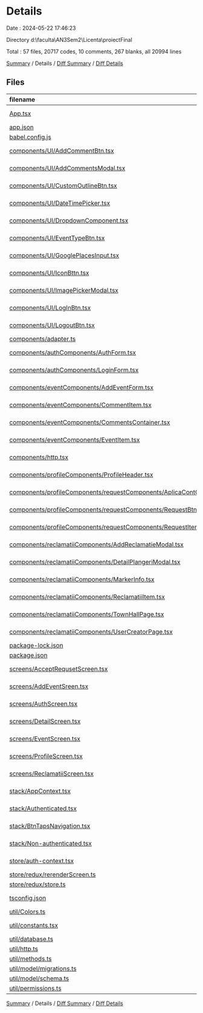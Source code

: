 # Details

Date : 2024-05-22 17:46:23

Directory d:\\faculta\\AN3Sem2\\Licenta\\proiectFinal

Total : 57 files,  20717 codes, 10 comments, 267 blanks, all 20994 lines

[Summary](results.md) / Details / [Diff Summary](diff.md) / [Diff Details](diff-details.md)

## Files
| filename | language | code | comment | blank | total |
| :--- | :--- | ---: | ---: | ---: | ---: |
| [App.tsx](/App.tsx) | TypeScript JSX | 19 | 0 | 5 | 24 |
| [app.json](/app.json) | JSON | 38 | 0 | 2 | 40 |
| [babel.config.js](/babel.config.js) | JavaScript | 9 | 0 | 2 | 11 |
| [components/UI/AddCommentBtn.tsx](/components/UI/AddCommentBtn.tsx) | TypeScript JSX | 40 | 0 | 1 | 41 |
| [components/UI/AddCommentsModal.tsx](/components/UI/AddCommentsModal.tsx) | TypeScript JSX | 64 | 0 | 5 | 69 |
| [components/UI/CustomOutlineBtn.tsx](/components/UI/CustomOutlineBtn.tsx) | TypeScript JSX | 45 | 0 | 6 | 51 |
| [components/UI/DateTimePicker.tsx](/components/UI/DateTimePicker.tsx) | TypeScript JSX | 38 | 0 | 8 | 46 |
| [components/UI/DropdownComponent.tsx](/components/UI/DropdownComponent.tsx) | TypeScript JSX | 114 | 0 | 6 | 120 |
| [components/UI/EventTypeBtn.tsx](/components/UI/EventTypeBtn.tsx) | TypeScript JSX | 23 | 0 | 1 | 24 |
| [components/UI/GooglePlacesInput.tsx](/components/UI/GooglePlacesInput.tsx) | TypeScript JSX | 57 | 0 | 4 | 61 |
| [components/UI/IconBttn.tsx](/components/UI/IconBttn.tsx) | TypeScript JSX | 21 | 0 | 2 | 23 |
| [components/UI/ImagePickerModal.tsx](/components/UI/ImagePickerModal.tsx) | TypeScript JSX | 121 | 0 | 2 | 123 |
| [components/UI/LogInBtn.tsx](/components/UI/LogInBtn.tsx) | TypeScript JSX | 31 | 0 | 2 | 33 |
| [components/UI/LogoutBtn.tsx](/components/UI/LogoutBtn.tsx) | TypeScript JSX | 7 | 0 | 0 | 7 |
| [components/adapter.ts](/components/adapter.ts) | TypeScript | 0 | 0 | 1 | 1 |
| [components/authComponents/AuthForm.tsx](/components/authComponents/AuthForm.tsx) | TypeScript JSX | 114 | 0 | 5 | 119 |
| [components/authComponents/LoginForm.tsx](/components/authComponents/LoginForm.tsx) | TypeScript JSX | 93 | 0 | 4 | 97 |
| [components/eventComponents/AddEventForm.tsx](/components/eventComponents/AddEventForm.tsx) | TypeScript JSX | 260 | 0 | 27 | 287 |
| [components/eventComponents/CommentItem.tsx](/components/eventComponents/CommentItem.tsx) | TypeScript JSX | 64 | 0 | 3 | 67 |
| [components/eventComponents/CommentsContainer.tsx](/components/eventComponents/CommentsContainer.tsx) | TypeScript JSX | 61 | 0 | 7 | 68 |
| [components/eventComponents/EventItem.tsx](/components/eventComponents/EventItem.tsx) | TypeScript JSX | 70 | 0 | 8 | 78 |
| [components/http.tsx](/components/http.tsx) | TypeScript JSX | 13 | 0 | 3 | 16 |
| [components/profileComponents/ProfileHeader.tsx](/components/profileComponents/ProfileHeader.tsx) | TypeScript JSX | 73 | 0 | 1 | 74 |
| [components/profileComponents/requestComponents/AplicaContCreatorBtn.tsx](/components/profileComponents/requestComponents/AplicaContCreatorBtn.tsx) | TypeScript JSX | 7 | 0 | 2 | 9 |
| [components/profileComponents/requestComponents/RequestBtn.tsx](/components/profileComponents/requestComponents/RequestBtn.tsx) | TypeScript JSX | 38 | 0 | 2 | 40 |
| [components/profileComponents/requestComponents/RequestItem.tsx](/components/profileComponents/requestComponents/RequestItem.tsx) | TypeScript JSX | 100 | 0 | 2 | 102 |
| [components/reclamatiiComponents/AddReclamatieModal.tsx](/components/reclamatiiComponents/AddReclamatieModal.tsx) | TypeScript JSX | 258 | 3 | 11 | 272 |
| [components/reclamatiiComponents/DetailPlangeriModal.tsx](/components/reclamatiiComponents/DetailPlangeriModal.tsx) | TypeScript JSX | 5 | 0 | 2 | 7 |
| [components/reclamatiiComponents/MarkerInfo.tsx](/components/reclamatiiComponents/MarkerInfo.tsx) | TypeScript JSX | 70 | 0 | 5 | 75 |
| [components/reclamatiiComponents/ReclamatiiItem.tsx](/components/reclamatiiComponents/ReclamatiiItem.tsx) | TypeScript JSX | 116 | 0 | 4 | 120 |
| [components/reclamatiiComponents/TownHallPage.tsx](/components/reclamatiiComponents/TownHallPage.tsx) | TypeScript JSX | 68 | 0 | 4 | 72 |
| [components/reclamatiiComponents/UserCreatorPage.tsx](/components/reclamatiiComponents/UserCreatorPage.tsx) | TypeScript JSX | 151 | 3 | 11 | 165 |
| [package-lock.json](/package-lock.json) | JSON | 17,081 | 0 | 1 | 17,082 |
| [package.json](/package.json) | JSON | 49 | 0 | 1 | 50 |
| [screens/AcceptRequsetScreen.tsx](/screens/AcceptRequsetScreen.tsx) | TypeScript JSX | 92 | 0 | 5 | 97 |
| [screens/AddEventSreen.tsx](/screens/AddEventSreen.tsx) | TypeScript JSX | 5 | 0 | 2 | 7 |
| [screens/AuthScreen.tsx](/screens/AuthScreen.tsx) | TypeScript JSX | 230 | 0 | 25 | 255 |
| [screens/DetailScreen.tsx](/screens/DetailScreen.tsx) | TypeScript JSX | 246 | 1 | 13 | 260 |
| [screens/EventScreen.tsx](/screens/EventScreen.tsx) | TypeScript JSX | 140 | 0 | 13 | 153 |
| [screens/ProfileScreen.tsx](/screens/ProfileScreen.tsx) | TypeScript JSX | 146 | 0 | 14 | 160 |
| [screens/ReclamatiiScreen.tsx](/screens/ReclamatiiScreen.tsx) | TypeScript JSX | 13 | 0 | 2 | 15 |
| [stack/AppContext.tsx](/stack/AppContext.tsx) | TypeScript JSX | 61 | 0 | 6 | 67 |
| [stack/Authenticated.tsx](/stack/Authenticated.tsx) | TypeScript JSX | 0 | 0 | 1 | 1 |
| [stack/BtnTapsNavigation.tsx](/stack/BtnTapsNavigation.tsx) | TypeScript JSX | 67 | 0 | 0 | 67 |
| [stack/Non-authenticated.tsx](/stack/Non-authenticated.tsx) | TypeScript JSX | 21 | 0 | 3 | 24 |
| [store/auth-context.tsx](/store/auth-context.tsx) | TypeScript JSX | 43 | 0 | 11 | 54 |
| [store/redux/rerenderScreen.ts](/store/redux/rerenderScreen.ts) | TypeScript | 2 | 0 | 1 | 3 |
| [store/redux/store.ts](/store/redux/store.ts) | TypeScript | 4 | 0 | 2 | 6 |
| [tsconfig.json](/tsconfig.json) | JSON with Comments | 6 | 0 | 1 | 7 |
| [util/Colors.ts](/util/Colors.ts) | TypeScript | 7 | 0 | 0 | 7 |
| [util/constants.tsx](/util/constants.tsx) | TypeScript JSX | 194 | 1 | 6 | 201 |
| [util/database.ts](/util/database.ts) | TypeScript | 33 | 0 | 2 | 35 |
| [util/http.ts](/util/http.ts) | TypeScript | 5 | 0 | 0 | 5 |
| [util/methods.ts](/util/methods.ts) | TypeScript | 58 | 0 | 7 | 65 |
| [util/model/migrations.ts](/util/model/migrations.ts) | TypeScript | 5 | 1 | 1 | 7 |
| [util/model/schema.ts](/util/model/schema.ts) | TypeScript | 6 | 1 | 1 | 8 |
| [util/permissions.ts](/util/permissions.ts) | TypeScript | 15 | 0 | 1 | 16 |

[Summary](results.md) / Details / [Diff Summary](diff.md) / [Diff Details](diff-details.md)